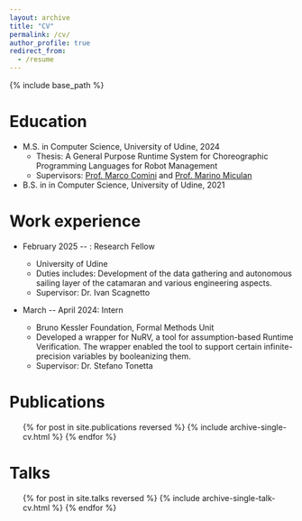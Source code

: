 ```yaml
---
layout: archive
title: "CV"
permalink: /cv/
author_profile: true
redirect_from:
  - /resume
---
```


{% include base_path %}

Education
======
* M.S. in Computer Science, University of Udine, 2024
  * Thesis: A General Purpose Runtime System for Choreographic Programming Languages for Robot Management
  * Supervisors: [Prof. Marco Comini](https://users.dimi.uniud.it/~marco.comini/) and [Prof. Marino Miculan](https://marino.miculan.org)
* B.S. in in Computer Science, University of Udine, 2021

Work experience
======
* February 2025 -- : Research Fellow
  * University of Udine
  * Duties includes: Development of the data gathering and autonomous sailing layer of the catamaran and various engineering aspects.
  * Supervisor: Dr. Ivan Scagnetto

* March -- April 2024: Intern
  * Bruno Kessler Foundation, Formal Methods Unit
  * Developed a wrapper for NuRV, a tool for assumption-based Runtime Verification. The wrapper enabled the tool to support certain infinite-precision variables by booleanizing them. 
  * Supervisor: Dr. Stefano Tonetta

Publications
======
  <ul>{% for post in site.publications reversed %}
    {% include archive-single-cv.html %}
  {% endfor %}</ul>
  
Talks
======
  <ul>{% for post in site.talks reversed %}
    {% include archive-single-talk-cv.html  %}
  {% endfor %}</ul>
